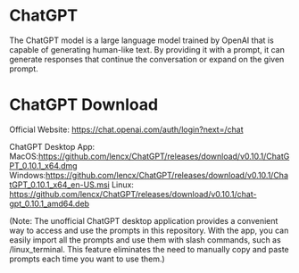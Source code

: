 # ChatGPT

The ChatGPT model is a large language model trained by OpenAI that is capable of generating human-like text. By providing it with a prompt, it can generate responses that continue the conversation or expand on the given prompt.

# ChatGPT Download
  Official Website: https://chat.openai.com/auth/login?next=/chat
  
  ChatGPT Desktop App: 
    MacOS:https://github.com/lencx/ChatGPT/releases/download/v0.10.1/ChatGPT_0.10.1_x64.dmg
    Windows:https://github.com/lencx/ChatGPT/releases/download/v0.10.1/ChatGPT_0.10.1_x64_en-US.msi
    Linux: https://github.com/lencx/ChatGPT/releases/download/v0.10.1/chat-gpt_0.10.1_amd64.deb
    
(Note: The unofficial ChatGPT desktop application provides a convenient way to access and use the prompts in this repository. With the app, you can easily import all the prompts and use them with slash commands, such as /linux_terminal. This feature eliminates the need to manually copy and paste prompts each time you want to use them.)
